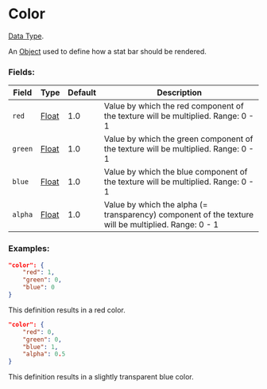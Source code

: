 # Color

[Data Type](../data_types.md).

An [Object](object.md) used to define how a stat bar should be rendered.

### Fields:

Field  |      Type         | Default | Description
-------|-------------------|---------|-------------
`red`  | [Float](float.md) | 1.0 | Value by which the red component of the texture will be multiplied. Range: 0 - 1
`green`| [Float](float.md) | 1.0 | Value by which the green component of the texture will be multiplied. Range: 0 - 1
`blue` | [Float](float.md) | 1.0 | Value by which the blue component of the texture will be multiplied. Range: 0 - 1
`alpha`| [Float](float.md) | 1.0 | Value by which the alpha (= transparency) component of the texture will be multiplied. Range: 0 - 1

### Examples:

```json
"color": {
	"red": 1,
	"green": 0,
	"blue": 0
}
```

This definition results in a red color.
<br>

```json
"color": {
	"red": 0,
	"green": 0,
	"blue": 1,
	"alpha": 0.5
}
```
This definition results in a slightly transparent blue color.